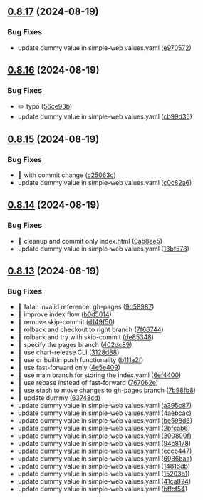 ## [0.8.17](https://github.com/garrygerber/simple-web/compare/simple_web-v0.8.16...simple_web-v0.8.17) (2024-08-19)


### Bug Fixes

* update dummy value in simple-web values.yaml ([e970572](https://github.com/garrygerber/simple-web/commit/e9705722780b36ada0a6f8f363fc67e85fc490e6))



## [0.8.16](https://github.com/garrygerber/simple-web/compare/simple_web-v0.8.15...simple_web-v0.8.16) (2024-08-19)


### Bug Fixes

* :pencil2: typo ([56ce93b](https://github.com/garrygerber/simple-web/commit/56ce93b1c60fb56ca56e0373cec5ebb4a54cd00c))
* update dummy value in simple-web values.yaml ([cb99d35](https://github.com/garrygerber/simple-web/commit/cb99d35889df00b884e4f363d87641ea417a33a4))



## [0.8.15](https://github.com/garrygerber/simple-web/compare/simple_web-v0.8.14...simple_web-v0.8.15) (2024-08-19)


### Bug Fixes

* :bug: with commit change ([c25063c](https://github.com/garrygerber/simple-web/commit/c25063c784c87745efb7ba822a34488e79af179e))
* update dummy value in simple-web values.yaml ([c0c82a6](https://github.com/garrygerber/simple-web/commit/c0c82a69717f210c4e150b25eb5f05ba27d7dc1f))



## [0.8.14](https://github.com/garrygerber/simple-web/compare/simple_web-v0.8.13...simple_web-v0.8.14) (2024-08-19)


### Bug Fixes

* :bug: cleanup and commit only index.html ([0ab8ee5](https://github.com/garrygerber/simple-web/commit/0ab8ee5ecca4252e0d349265b0296ee9412927f4))
* update dummy value in simple-web values.yaml ([13bf578](https://github.com/garrygerber/simple-web/commit/13bf578f209aa26efa45cf89f78b4e883f1d5948))



## [0.8.13](https://github.com/garrygerber/simple-web/compare/simple_web-v0.8.12...simple_web-v0.8.13) (2024-08-19)


### Bug Fixes

* :bug: fatal: invalid reference: gh-pages ([9d58987](https://github.com/garrygerber/simple-web/commit/9d589872cdb62cbc4bbc3281b9fbca3540e2612b))
* :bug: improve index flow ([b0d5014](https://github.com/garrygerber/simple-web/commit/b0d50148bdeab404b71cb7f5f5cf57609bf32e53))
* :bug: remove skip-commit ([d149f50](https://github.com/garrygerber/simple-web/commit/d149f508986a675709a9035f4c29ae74b5750d95))
* :bug: rolback and checkout to right branch ([7f66744](https://github.com/garrygerber/simple-web/commit/7f66744230992e51c2f5f91933e25f2343058634))
* :bug: rolback and try with skip-commit ([de85348](https://github.com/garrygerber/simple-web/commit/de8534876be592af0922ef42b1141269f97d0ae3))
* :bug: specify the pages branch ([402dc89](https://github.com/garrygerber/simple-web/commit/402dc89bfd0f85afdc66d7938b01274d7db5fdb1))
* :bug: use chart-release CLI ([3128d88](https://github.com/garrygerber/simple-web/commit/3128d88bcb78f062aa73d084613cb138ca6d99ce))
* :bug: use cr builtin push functionality ([b111a2f](https://github.com/garrygerber/simple-web/commit/b111a2fed63e6c9bb613ec870136d2653496afeb))
* :bug: use fast-forward only ([4e5e409](https://github.com/garrygerber/simple-web/commit/4e5e4096d24fc13205aef92f638ccca8ce2deff2))
* :bug: use main branch for storing the index.yaml ([6ef4400](https://github.com/garrygerber/simple-web/commit/6ef4400177b7af362642adf321ae69ce85bf8179))
* :bug: use rebase instead of fast-forward ([767062e](https://github.com/garrygerber/simple-web/commit/767062e56b9fd1871cff6ef9cf4e7b9a5564cfcc))
* :bug: use stash to move changes to gh-pages branch ([7b98fb8](https://github.com/garrygerber/simple-web/commit/7b98fb869ba0e2e5c7f15fcd046091b205d652b5))
* :test_tube: update dummy ([63748cd](https://github.com/garrygerber/simple-web/commit/63748cd57bee55125dd8ba0b75b3d4c26dab8bac))
* update dummy value in simple-web values.yaml ([a395c87](https://github.com/garrygerber/simple-web/commit/a395c87406d29f95ae341225188bea52215df2cb))
* update dummy value in simple-web values.yaml ([4aebcac](https://github.com/garrygerber/simple-web/commit/4aebcac94cb4bd6d5f83a37315ac5dcd00e1a4c7))
* update dummy value in simple-web values.yaml ([be598d6](https://github.com/garrygerber/simple-web/commit/be598d6fa4d1a696790f9e4c3c0e0d6cc0e09a5f))
* update dummy value in simple-web values.yaml ([2bfcab6](https://github.com/garrygerber/simple-web/commit/2bfcab6a75607b7f75d9293e0525e031a931716f))
* update dummy value in simple-web values.yaml ([300800f](https://github.com/garrygerber/simple-web/commit/300800f31cde0e96c596ad7dd8154809940338f4))
* update dummy value in simple-web values.yaml ([94c8178](https://github.com/garrygerber/simple-web/commit/94c81789e1dcfe4e2de903c6c96e1105bee87edf))
* update dummy value in simple-web values.yaml ([eccb447](https://github.com/garrygerber/simple-web/commit/eccb4475844137d06a0b15519fe9c933a71dfece))
* update dummy value in simple-web values.yaml ([6986baa](https://github.com/garrygerber/simple-web/commit/6986baa7c3c54ef1a755272e9c1a04c5d9fc2666))
* update dummy value in simple-web values.yaml ([14816db](https://github.com/garrygerber/simple-web/commit/14816dbaa1cbaa6bd114a832358e416e2b8fd99b))
* update dummy value in simple-web values.yaml ([15203b1](https://github.com/garrygerber/simple-web/commit/15203b12a16d2709aea2b7c0b904eda94529e709))
* update dummy value in simple-web values.yaml ([41ca824](https://github.com/garrygerber/simple-web/commit/41ca8247669bb5f7a76df3cdead763aa6c24fee0))
* update dummy value in simple-web values.yaml ([bffcf54](https://github.com/garrygerber/simple-web/commit/bffcf549924b85928e4108aea1c5c6a5fb116dc0))



